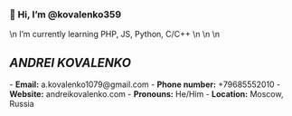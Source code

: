 <h3>👋 Hi, I’m @kovalenko359</h3>
\n
I’m currently learning PHP, JS, Python, C/C++
\n
\n
\n
<h2><b><i>ANDREI KOVALENKO</i></b></h2>
- <b>Email:</b> a.kovalenko1079@gmail.com
- <b>Phone number:</b> +79685552010
- <b>Website:</b> andreikovalenko.com
- <b>Pronouns:</b> He/Him
- <b>Location:</b> Moscow, Russia 

<!---
kovalenko359/kovalenko359 is a ✨ special ✨ repository because its `README.md` (this file) appears on your GitHub profile.
You can click the Preview link to take a look at your changes.
--->
